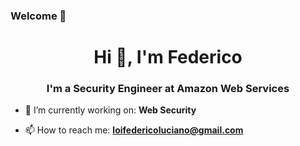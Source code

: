 ### Welcome 👋

<h1 align="center">Hi 👋, I'm Federico </h1>
<h3 align="center">I'm a Security Engineer at Amazon Web Services</h3>

- 🌱 I’m currently working on: **Web Security**

- 📫 How to reach me: **loifedericoluciano@gmail.com**


